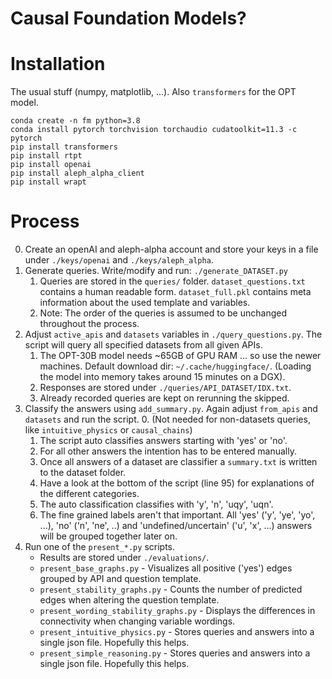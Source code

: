 # Causal Foundation Models?

# Installation
The usual stuff (numpy, matplotlib, ...). Also `transformers` for the OPT model.
```
conda create -n fm python=3.8
conda install pytorch torchvision torchaudio cudatoolkit=11.3 -c pytorch
pip install transformers
pip install rtpt
pip install openai
pip install aleph_alpha_client
pip install wrapt
```

# Process
0. Create an openAI and aleph-alpha account and store your keys in a file under `./keys/openai` and `./keys/aleph_alpha`.
1. Generate queries. Write/modify and run: `./generate_DATASET.py`
   1. Queries are stored in the `queries/` folder. `dataset_questions.txt` contains a human readable form. `dataset_full.pkl` contains meta information about the used template and variables.
   2. Note: The order of the queries is assumed to be unchanged throughout the process.
2. Adjust `active_apis` and `datasets` variables in `./query_questions.py`. The script will query all specified datasets from all given APIs.
   1. The OPT-30B model needs ~65GB of GPU RAM ... so use the newer machines. Default download dir: `~/.cache/huggingface/`. (Loading the model into memory takes around 15 minutes on a DGX).
   2. Responses are stored under `./queries/API_DATASET/IDX.txt`.
   3. Already recorded queries are kept on rerunning the skipped.
3. Classify the answers using `add_summary.py`. Again adjust `from_apis` and `datasets` and run the script.
   0. (Not needed for non-datasets queries, like `intuitive_physics` or `causal_chains`)
   1. The script auto classifies answers starting with 'yes' or 'no'.
   2. For all other answers the intention has to be entered manually.
   3. Once all answers of a dataset are classifier a `summary.txt` is written to the dataset folder.
   4. Have a look at the bottom of the script (line 95) for explanations of the different categories.
   5. The auto classification classifies with 'y', 'n', 'uqy', 'uqn'.
   6. The fine grained labels aren't that important. All 'yes' ('y', 'ye', 'yo', ...), 'no' ('n', 'ne', ..) and 'undefined/uncertain' ('u', 'x', ...) answers will be grouped together later on.
4. Run one of the `present_*.py` scripts.
   * Results are stored under `./evaluations/`.
   * `present_base_graphs.py` - Visualizes all positive ('yes') edges grouped by API and question template.
   * `present_stability_graphs.py` - Counts the number of predicted edges when altering the question template.
   * `present_wording_stability_graphs.py` - Displays the differences in connectivity when changing variable wordings.
   * `present_intuitive_physics.py` - Stores queries and answers into a single json file. Hopefully this helps. 
   * `present_simple_reasoning.py` - Stores queries and answers into a single json file. Hopefully this helps.
